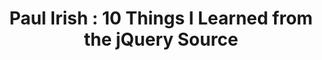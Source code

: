 --- 
layout: post
title: "Paul Irish : 10 Things I Learned from the jQuery Source"
videoUrl: "//player.vimeo.com/video/12529436?title=0&byline=0&portrait=0"
thumbUrl: "http://i.vimeocdn.com/video/70488180_640.jpg"
categories: jekyll update
description: ""
---